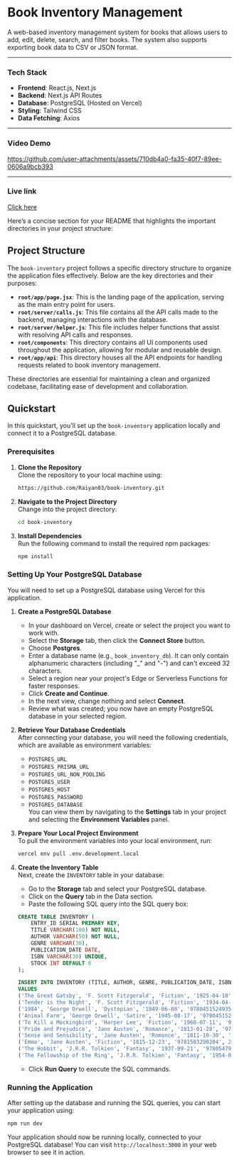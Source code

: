 # **Book Inventory Management**

A web-based inventory management system for books that allows users to add, edit, delete, search, and filter books. The system also supports exporting book data to CSV or JSON format.

---

### **Tech Stack**

- **Frontend**: React.js, Next.js
- **Backend**: Next.js API Routes
- **Database**: PostgreSQL (Hosted on Vercel)
- **Styling**: Tailwind CSS
- **Data Fetching**: Axios

---

### **Video Demo**

https://github.com/user-attachments/assets/710db4a0-fa35-40f7-89ee-0606a9bcb393

---

### **Live link**
[Click here](https://book-inventory-topaz.vercel.app/)        


Here’s a concise section for your README that highlights the important directories in your project structure:

## Project Structure

The `book-inventory` project follows a specific directory structure to organize the application files effectively. Below are the key directories and their purposes:

- **`root/app/page.jsx`**: This is the landing page of the application, serving as the main entry point for users.
- **`root/server/calls.js`**: This file contains all the API calls made to the backend, managing interactions with the database.
- **`root/server/helper.js`**: This file includes helper functions that assist with resolving API calls and responses.
- **`root/components`**: This directory contains all UI components used throughout the application, allowing for modular and reusable design.
- **`root/app/api`**: This directory houses all the API endpoints for handling requests related to book inventory management.

These directories are essential for maintaining a clean and organized codebase, facilitating ease of development and collaboration.

## **Quickstart**

In this quickstart, you'll set up the `book-inventory` application locally and connect it to a PostgreSQL database.

### Prerequisites

1. **Clone the Repository**  
   Clone the repository to your local machine using:
   ```bash
   https://github.com/Raiyan03/book-inventory.git
   ```

2. **Navigate to the Project Directory**  
   Change into the project directory:
   ```bash
   cd book-inventory
   ```

3. **Install Dependencies**  
   Run the following command to install the required npm packages:
   ```bash
   npm install
   ```

### Setting Up Your PostgreSQL Database

You will need to set up a PostgreSQL database using Vercel for this application.

1. **Create a PostgreSQL Database**  
   - In your dashboard on Vercel, create or select the project you want to work with.
   - Select the **Storage** tab, then click the **Connect Store** button.
   - Choose **Postgres**.
   - Enter a database name (e.g., `book_inventory_db`). It can only contain alphanumeric characters (including "_" and "-") and can't exceed 32 characters.
   - Select a region near your project's Edge or Serverless Functions for faster responses.
   - Click **Create and Continue**.
   - In the next view, change nothing and select **Connect**.
   - Review what was created; you now have an empty PostgreSQL database in your selected region.

2. **Retrieve Your Database Credentials**  
   After connecting your database, you will need the following credentials, which are available as environment variables:
   - `POSTGRES_URL`
   - `POSTGRES_PRISMA_URL`
   - `POSTGRES_URL_NON_POOLING`
   - `POSTGRES_USER`
   - `POSTGRES_HOST`
   - `POSTGRES_PASSWORD`
   - `POSTGRES_DATABASE`  
   You can view them by navigating to the **Settings** tab in your project and selecting the **Environment Variables** panel.

3. **Prepare Your Local Project Environment**  
   To pull the environment variables into your local environment, run:
   ```bash
   vercel env pull .env.development.local
   ```

4. **Create the Inventory Table**  
   Next, create the `INVENTORY` table in your database:
   - Go to the **Storage** tab and select your PostgreSQL database.
   - Click on the **Query** tab in the Data section.
   - Paste the following SQL query into the SQL query box:
   ```sql
   CREATE TABLE INVENTORY (
       ENTRY_ID SERIAL PRIMARY KEY,
       TITLE VARCHAR(100) NOT NULL, 
       AUTHOR VARCHAR(50) NOT NULL,
       GENRE VARCHAR(30),
       PUBLICATION_DATE DATE,
       ISBN VARCHAR(30) UNIQUE,  
       STOCK INT DEFAULT 0
   );

   INSERT INTO INVENTORY (TITLE, AUTHOR, GENRE, PUBLICATION_DATE, ISBN, STOCK) 
   VALUES 
   ('The Great Gatsby', 'F. Scott Fitzgerald', 'Fiction', '1925-04-10', '9780743273565', 15),
   ('Tender is the Night', 'F. Scott Fitzgerald', 'Fiction', '1934-04-12', '9780684801544', 12),
   ('1984', 'George Orwell', 'Dystopian', '1949-06-08', '9780451524935', 30),
   ('Animal Farm', 'George Orwell', 'Satire', '1945-08-17', '9780451526342', 25),
   ('To Kill a Mockingbird', 'Harper Lee', 'Fiction', '1960-07-11', '9780060935467', 20),
   ('Pride and Prejudice', 'Jane Austen', 'Romance', '1813-01-28', '9781503290563', 25),
   ('Sense and Sensibility', 'Jane Austen', 'Romance', '1811-10-30', '9780141439662', 22),
   ('Emma', 'Jane Austen', 'Fiction', '1815-12-23', '9781503290204', 20),
   ('The Hobbit', 'J.R.R. Tolkien', 'Fantasy', '1937-09-21', '9780547928227', 5),
   ('The Fellowship of the Ring', 'J.R.R. Tolkien', 'Fantasy', '1954-07-29', '9780547928203', 8);
   ```
   - Click **Run Query** to execute the SQL commands.

### Running the Application

After setting up the database and running the SQL queries, you can start your application using:
```bash
npm run dev
```

Your application should now be running locally, connected to your PostgreSQL database! You can visit `http://localhost:3000` in your web browser to see it in action.

